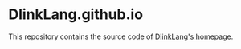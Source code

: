 # DlinkLang.github.io

This repository contains the source code of [DlinkLang's homepage](https://DlinkLang.github.io).
